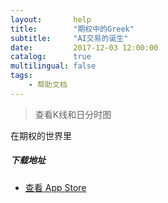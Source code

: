 ```yaml
---
layout:       help
title:        "期权中的Greek"
subtitle:     "AI交易的诞生"
date:         2017-12-03 12:00:00
catalog:      true
multilingual: false
tags:
    - 帮助文档
---
```


> 查看K线和日分时图

在期权的世界里

##### 下载地址

-  [查看 App Store][1]

[1]: http://itunes.apple.com/us/app/id1228960496